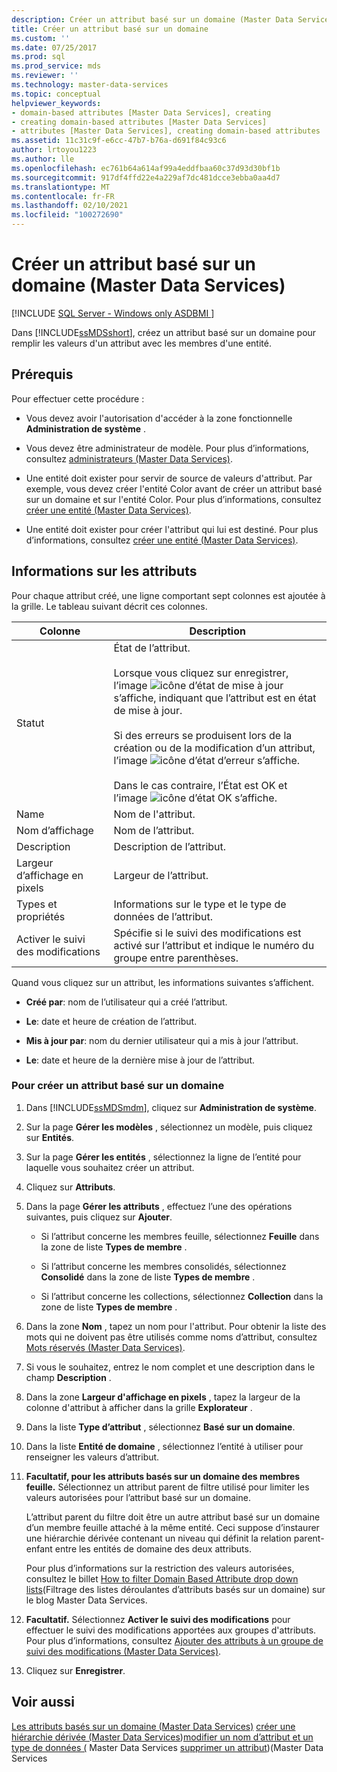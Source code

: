 ```yaml
---
description: Créer un attribut basé sur un domaine (Master Data Services)
title: Créer un attribut basé sur un domaine
ms.custom: ''
ms.date: 07/25/2017
ms.prod: sql
ms.prod_service: mds
ms.reviewer: ''
ms.technology: master-data-services
ms.topic: conceptual
helpviewer_keywords:
- domain-based attributes [Master Data Services], creating
- creating domain-based attributes [Master Data Services]
- attributes [Master Data Services], creating domain-based attributes
ms.assetid: 11c31c9f-e6cc-47b7-b76a-d691f84c93c6
author: lrtoyou1223
ms.author: lle
ms.openlocfilehash: ec761b64a614af99a4eddfbaa60c37d93d30bf1b
ms.sourcegitcommit: 917df4ffd22e4a229af7dc481dcce3ebba0aa4d7
ms.translationtype: MT
ms.contentlocale: fr-FR
ms.lasthandoff: 02/10/2021
ms.locfileid: "100272690"
---
```

# <a name="create-a-domain-based-attribute-master-data-services"></a>Créer un attribut basé sur un domaine (Master Data Services)

[!INCLUDE [SQL Server - Windows only ASDBMI  ](../includes/applies-to-version/sql-windows-only-asdbmi.md)]

  Dans [!INCLUDE[ssMDSshort](../includes/ssmdsshort-md.md)], créez un attribut basé sur un domaine pour remplir les valeurs d'un attribut avec les membres d'une entité.

## <a name="prerequisites"></a>Prérequis
 Pour effectuer cette procédure :

-   Vous devez avoir l'autorisation d'accéder à la zone fonctionnelle **Administration de système** .

-   Vous devez être administrateur de modèle. Pour plus d’informations, consultez [administrateurs &#40;Master Data Services&#41;](../master-data-services/administrators-master-data-services.md).

-   Une entité doit exister pour servir de source de valeurs d'attribut. Par exemple, vous devez créer l'entité Color avant de créer un attribut basé sur un domaine et sur l'entité Color. Pour plus d’informations, consultez [créer une entité &#40;Master Data Services&#41;](../master-data-services/create-an-entity-master-data-services.md).

-   Une entité doit exister pour créer l'attribut qui lui est destiné. Pour plus d’informations, consultez [créer une entité &#40;Master Data Services&#41;](../master-data-services/create-an-entity-master-data-services.md).

## <a name="attribute-information"></a>Informations sur les attributs
 Pour chaque attribut créé, une ligne comportant sept colonnes est ajoutée à la grille. Le tableau suivant décrit ces colonnes.

|Colonne|Description|
|------------|-----------------|
|Statut|État de l’attribut.<br /><br /> Lorsque vous cliquez sur enregistrer, l’image ![icône d’état de mise à jour](../master-data-services/media/mds-statusicon-updating.png "Icône de mise à jour de l’État") s’affiche, indiquant que l’attribut est en état de mise à jour.<br /><br /> Si des erreurs se produisent lors de la création ou de la modification d’un attribut, l’image ![icône d’état d’erreur](../master-data-services/media/mds-statusicon-error.png "Icône d’état d’erreur") s’affiche.<br /><br /> Dans le cas contraire, l’État est OK et l’image ![icône d’état OK](../master-data-services/media/mds-statusicon-ok.png "Icône d’état OK") s’affiche.|
|Name|Nom de l'attribut.|
|Nom d’affichage|Nom de l’attribut.|
|Description|Description de l’attribut.|
|Largeur d’affichage en pixels|Largeur de l’attribut.|
|Types et propriétés|Informations sur le type et le type de données de l’attribut.|
|Activer le suivi des modifications|Spécifie si le suivi des modifications est activé sur l’attribut et indique le numéro du groupe entre parenthèses.|

 Quand vous cliquez sur un attribut, les informations suivantes s’affichent.

-   **Créé par**: nom de l’utilisateur qui a créé l’attribut.

-   **Le**: date et heure de création de l’attribut.

-   **Mis à jour par**: nom du dernier utilisateur qui a mis à jour l’attribut.

-   **Le**: date et heure de la dernière mise à jour de l’attribut.

### <a name="to-create-a-domain-based-attribute"></a>Pour créer un attribut basé sur un domaine

1.  Dans [!INCLUDE[ssMDSmdm](../includes/ssmdsmdm-md.md)], cliquez sur **Administration de système**.

2.  Sur la page **Gérer les modèles** , sélectionnez un modèle, puis cliquez sur **Entités**.

3.  Sur la page **Gérer les entités** , sélectionnez la ligne de l’entité pour laquelle vous souhaitez créer un attribut.

4.  Cliquez sur **Attributs**.

5.  Dans la page **Gérer les attributs** , effectuez l’une des opérations suivantes, puis cliquez sur **Ajouter**.

    -   Si l’attribut concerne les membres feuille, sélectionnez **Feuille** dans la zone de liste **Types de membre** .

    -   Si l’attribut concerne les membres consolidés, sélectionnez **Consolidé** dans la zone de liste **Types de membre** .

    -   Si l’attribut concerne les collections, sélectionnez **Collection** dans la zone de liste **Types de membre** .

6.  Dans la zone **Nom** , tapez un nom pour l'attribut. Pour obtenir la liste des mots qui ne doivent pas être utilisés comme noms d’attribut, consultez [Mots réservés &#40;Master Data Services&#41;](../master-data-services/reserved-words-master-data-services.md).

7.  Si vous le souhaitez, entrez le nom complet et une description dans le champ **Description** .

8.  Dans la zone **Largeur d'affichage en pixels** , tapez la largeur de la colonne d'attribut à afficher dans la grille **Explorateur** .

9. Dans la liste **Type d’attribut** , sélectionnez **Basé sur un domaine**.

10. Dans la liste **Entité de domaine** , sélectionnez l’entité à utiliser pour renseigner les valeurs d’attribut. 

11. **Facultatif, pour les attributs basés sur un domaine des membres feuille.** Sélectionnez un attribut parent de filtre utilisé pour limiter les valeurs autorisées pour l’attribut basé sur un domaine.

     L’attribut parent du filtre doit être un autre attribut basé sur un domaine d’un membre feuille attaché à la même entité. Ceci suppose d’instaurer une hiérarchie dérivée contenant un niveau qui définit la relation parent-enfant entre les entités de domaine des deux attributs.

     Pour plus d’informations sur la restriction des valeurs autorisées, consultez le billet [How to filter Domain Based Attribute drop down lists](https://blogs.msdn.microsoft.com/mds/2015/12/03/in-sql-server-2016-master-data-services-how-to-filter-domain-based-attribute-drop-down-lists/)(Filtrage des listes déroulantes d’attributs basés sur un domaine) sur le blog Master Data Services.

12. **Facultatif.** Sélectionnez **Activer le suivi des modifications** pour effectuer le suivi des modifications apportées aux groupes d'attributs. Pour plus d’informations, consultez [Ajouter des attributs à un groupe de suivi des modifications &#40;Master Data Services&#41;](../master-data-services/add-attributes-to-a-change-tracking-group-master-data-services.md).

13. Cliquez sur **Enregistrer**.

## <a name="see-also"></a>Voir aussi
 [Les attributs basés sur un domaine &#40;Master Data Services&#41;](../master-data-services/domain-based-attributes-master-data-services.md) [créer une hiérarchie dérivée &#40;Master Data Services](../master-data-services/create-a-derived-hierarchy-master-data-services.md)&#41;[modifier un nom d’attribut et un type de données &#40;](../master-data-services/change-an-attribute-name-and-data-type-master-data-services.md) Master Data Services [supprimer un attribut](../master-data-services/delete-an-attribute-master-data-services.md)&#41;&#40;Master Data Services


